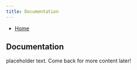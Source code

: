 ```yaml
---
title: Documentation
---
```


- [Home](https://arianaolson419.github.io/KalmanFilterObjectTracking/)

## Documentation
placeholder text. Come back for more content later!
